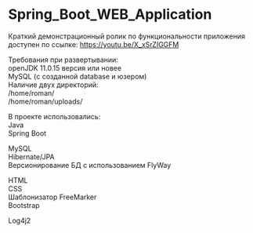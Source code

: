 # Spring_Boot_WEB_Application

Краткий демонстрационный ролик по функциональности приложения доступен по ссылке: https://youtu.be/X_xSrZIGGFM



Требования при развертывании:
<br>
openJDK 11.0.15 версия или новее
<br>
MySQL (с созданной database и юзером)
<br>
Наличие двух директорий:
<br>
/home/roman/
<br>
/home/roman/uploads/


В проекте использовались:
<br>
Java
<br>
Spring Boot

MySQL
<br>
Hibernate/JPA
<br>
Версионирование БД с использованием FlyWay

HTML
<br>
CSS
<br>
Шаблонизатор FreeMarker
<br>
Bootstrap

Log4j2



